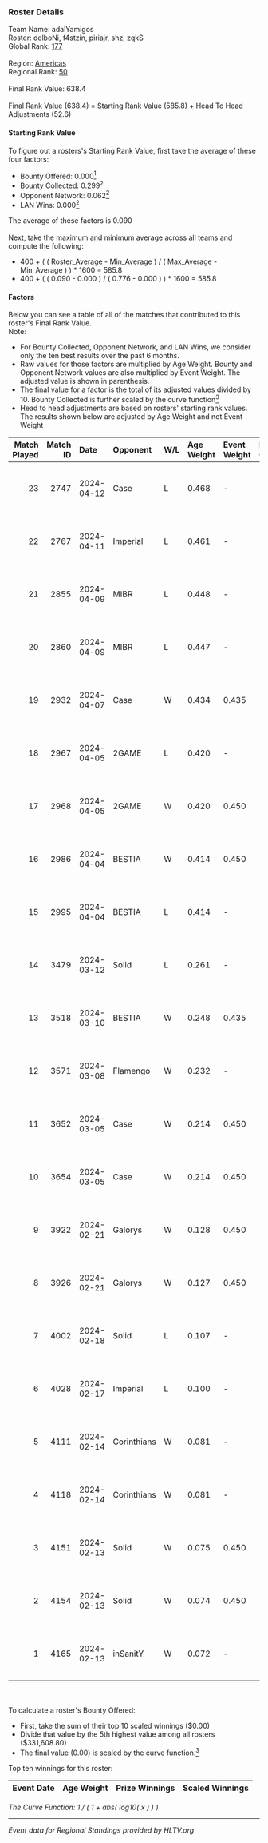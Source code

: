 ### Roster Details<br />
Team Name: adalYamigos<br />
Roster: delboNi, f4stzin, piriajr, shz, zqkS<br />
Global Rank: [177](../standings_global.md)<br />
<br />
Region: [Americas]( ../standings_americas.md)<br />
Regional Rank: [50]( ../standings_americas.md)<br />
<br />
Final Rank Value:  638.4<br />
<br />
Final Rank Value (638.4) = Starting Rank Value (585.8) + Head To Head Adjustments (52.6)<br />

#### Starting Rank Value<br />
To figure out a rosters's Starting Rank Value, first take the average of these four factors:<br />
- Bounty Offered: 0.000[<sup>1</sup>](#table2)
- Bounty Collected: 0.299[<sup>2</sup>](#table1)
- Opponent Network: 0.062[<sup>2</sup>](#table1)
- LAN Wins: 0.000[<sup>2</sup>](#table1)

The average of these factors is 0.090<br />
<br />
Next, take the maximum and minimum average across all teams and compute the following:<br />
- 400 + ( ( Roster_Average - Min_Average ) / ( Max_Average - Min_Average ) ) * 1600 = 585.8
- 400 + ( ( 0.090 - 0.000 ) / ( 0.776 - 0.000 ) ) * 1600 = 585.8


#### Factors<br />
Below you can see a table of all of the matches that contributed to this roster's Final Rank Value.<br />
Note:<br />

- For Bounty Collected, Opponent Network, and LAN Wins, we consider only the ten best results over the past 6 months.
- Raw values for those factors are multiplied by Age Weight. Bounty and Opponent Network values are also multiplied by Event Weight. The adjusted value is shown in parenthesis.
- The final value for a factor is the total of its adjusted values divided by 10. Bounty Collected is further scaled by the curve function[<sup>3</sup>](#curveFunction)
- Head to head adjustments are based on rosters' starting rank values. The results shown below are adjusted by Age Weight and not Event Weight
<span id="table1"></span><br />


| Match Played | Match ID | Date       | Opponent    | W/L | Age Weight | Event Weight | Bounty Collected | Opponent Network | LAN Wins  | H2H Adj. | Roster                               |
| -: | -: | :- | :- | :- | :- | :- | :- | :- | :- | -: | :- |
|           23 |     2747 | 2024-04-12 | Case        | L   | 0.468      | -            | -                | -                | -         |    -2.65 | delboNi, f4stzin, piriajr, shz, zqkS |
|           22 |     2767 | 2024-04-11 | Imperial    | L   | 0.461      | -            | -                | -                | -         |    -0.35 | delboNi, f4stzin, piriajr, shz, zqkS |
|           21 |     2855 | 2024-04-09 | MIBR        | L   | 0.448      | -            | -                | -                | -         |    -0.17 | delboNi, f4stzin, piriajr, shz, zqkS |
|           20 |     2860 | 2024-04-09 | MIBR        | L   | 0.447      | -            | -                | -                | -         |    -0.17 | delboNi, f4stzin, piriajr, shz, zqkS |
|           19 |     2932 | 2024-04-07 | Case        | W   | 0.434      | 0.435        | 0.030 (0.006)    | 0.720 (0.136)    | 0 (0.000) |    11.39 | delboNi, f4stzin, piriajr, shz, zqkS |
|           18 |     2967 | 2024-04-05 | 2GAME       | L   | 0.420      | -            | -                | -                | -         |    -5.89 | delboNi, f4stzin, piriajr, shz, zqkS |
|           17 |     2968 | 2024-04-05 | 2GAME       | W   | 0.420      | 0.450        | 0.002 (0.000)    | 0.056 (0.011)    | 0 (0.000) |     7.52 | delboNi, f4stzin, piriajr, shz, zqkS |
|           16 |     2986 | 2024-04-04 | BESTIA      | W   | 0.414      | 0.450        | 0.095 (0.018)    | 0.731 (0.136)    | 0 (0.000) |    11.64 | delboNi, f4stzin, piriajr, shz, zqkS |
|           15 |     2995 | 2024-04-04 | BESTIA      | L   | 0.414      | -            | -                | -                | -         |    -1.40 | delboNi, f4stzin, piriajr, shz, zqkS |
|           14 |     3479 | 2024-03-12 | Solid       | L   | 0.261      | -            | -                | -                | -         |    -1.50 | delboNi, f4stzin, piriajr, shz, zqkS |
|           13 |     3518 | 2024-03-10 | BESTIA      | W   | 0.248      | 0.435        | 0.095 (0.010)    | 0.731 (0.079)    | 0 (0.000) |     7.08 | delboNi, f4stzin, piriajr, shz, zqkS |
|           12 |     3571 | 2024-03-08 | Flamengo    | W   | 0.232      | -            | -                | -                | 0 (0.000) |     2.57 | delboNi, f4stzin, piriajr, shz, zqkS |
|           11 |     3652 | 2024-03-05 | Case        | W   | 0.214      | 0.450        | 0.030 (0.003)    | 0.720 (0.070)    | 0 (0.000) |     5.82 | delboNi, f4stzin, piriajr, shz, zqkS |
|           10 |     3654 | 2024-03-05 | Case        | W   | 0.214      | 0.450        | 0.030 (0.003)    | 0.720 (0.069)    | 0 (0.000) |     5.87 | delboNi, f4stzin, piriajr, shz, zqkS |
|            9 |     3922 | 2024-02-21 | Galorys     | W   | 0.128      | 0.450        | 0.030 (0.002)    | 0.553 (0.032)    | 0 (0.000) |     3.40 | delboNi, f4stzin, piriajr, shz, zqkS |
|            8 |     3926 | 2024-02-21 | Galorys     | W   | 0.127      | 0.450        | 0.030 (0.002)    | 0.553 (0.032)    | 0 (0.000) |     3.41 | delboNi, f4stzin, piriajr, shz, zqkS |
|            7 |     4002 | 2024-02-18 | Solid       | L   | 0.107      | -            | -                | -                | -         |    -0.51 | delboNi, f4stzin, piriajr, shz, zqkS |
|            6 |     4028 | 2024-02-17 | Imperial    | L   | 0.100      | -            | -                | -                | -         |    -0.06 | delboNi, f4stzin, piriajr, shz, zqkS |
|            5 |     4111 | 2024-02-14 | Corinthians | W   | 0.081      | -            | -                | -                | 0 (0.000) |     1.00 | delboNi, f4stzin, piriajr, shz, zqkS |
|            4 |     4118 | 2024-02-14 | Corinthians | W   | 0.081      | -            | -                | -                | -         |     1.00 | delboNi, f4stzin, piriajr, shz, zqkS |
|            3 |     4151 | 2024-02-13 | Solid       | W   | 0.075      | 0.450        | 0.027 (0.001)    | 0.817 (0.027)    | -         |     2.00 | delboNi, f4stzin, piriajr, shz, zqkS |
|            2 |     4154 | 2024-02-13 | Solid       | W   | 0.074      | 0.450        | 0.027 (0.001)    | 0.817 (0.027)    | -         |     2.00 | delboNi, f4stzin, piriajr, shz, zqkS |
|            1 |     4165 | 2024-02-13 | inSanitY    | W   | 0.072      | -            | -                | -                | -         |     0.59 | delboNi, f4stzin, piriajr, shz, zqkS |

<br />
<span id="table2"></span><br />
To calculate a roster's Bounty Offered:<br />

- First, take the sum of their top 10 scaled winnings ($0.00)
- Divide that value by the 5th highest value among all rosters ($331,608.80)
- The final value (0.00) is scaled by the curve function.[<sup>3</sup>](#curveFunction)

Top ten winnings for this roster:<br />

| Event Date | Age Weight | Prize Winnings | Scaled Winnings |
| :- | -: | :- | :- |


<span id="curveFunction"></span>_The Curve Function: 1 / ( 1 + abs( log10( x ) ) )_<br />

---
_Event data for Regional Standings provided by HLTV.org_<br />
